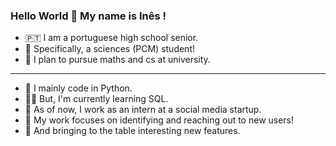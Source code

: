 ### Hello World 👋 My name is Inês !

- 🇵🇹 I am a portuguese high school senior.
- 🧪 Specifically, a sciences (PCM) student!
- 💾 I plan to pursue maths and cs at university.
- ----
- 🐍 I mainly code in Python.
- 👩‍💻 But, I'm currently learning SQL.
- 🍉 As of now, I work as an intern at a social media startup.
- 🎯 My work focuses on identifying and reaching out to new users!
- 🙌 And bringing to the table interesting new features.

